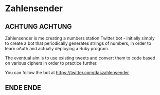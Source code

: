 # Zahlensender

## ACHTUNG ACHTUNG ##

Zahlensender is me creating a numbers station Twitter bot - initially simply to create a bot that periodically generates strings of numbers, in order to learn oAuth and actually deploying a Ruby program.

The eventual aim is to use existing tweets and convert them to code based on various ciphers in order to practice further.

You can follow the bot at https://twitter.com/daszahlensender

## ENDE ENDE ##
